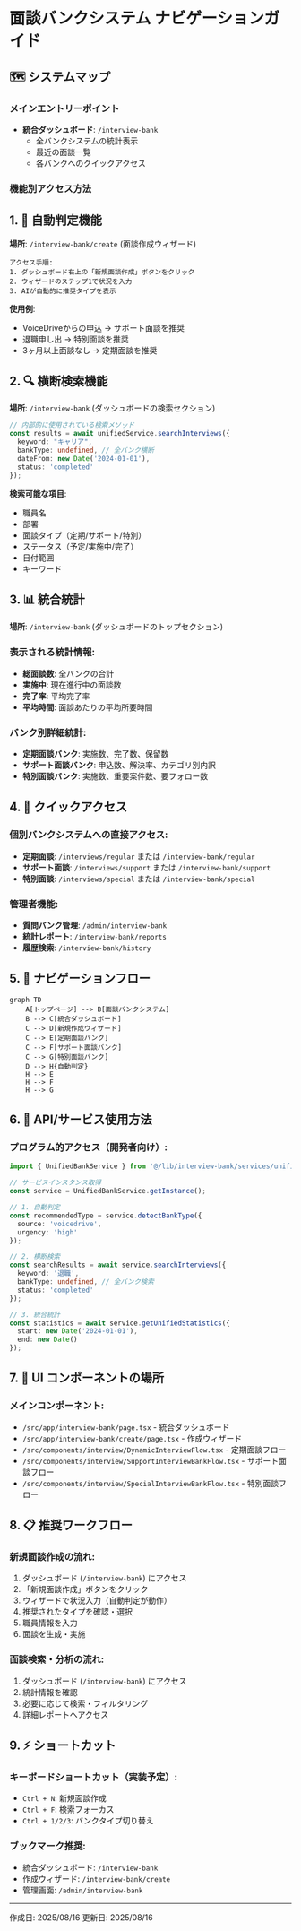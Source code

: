 # 面談バンクシステム ナビゲーションガイド

## 🗺️ システムマップ

### メインエントリーポイント
- **統合ダッシュボード**: `/interview-bank`
  - 全バンクシステムの統計表示
  - 最近の面談一覧
  - 各バンクへのクイックアクセス

### 機能別アクセス方法

## 1. 🎯 自動判定機能
**場所**: `/interview-bank/create` (面談作成ウィザード)

```
アクセス手順:
1. ダッシュボード右上の「新規面談作成」ボタンをクリック
2. ウィザードのステップ1で状況を入力
3. AIが自動的に推奨タイプを表示
```

**使用例**:
- VoiceDriveからの申込 → サポート面談を推奨
- 退職申し出 → 特別面談を推奨
- 3ヶ月以上面談なし → 定期面談を推奨

## 2. 🔍 横断検索機能
**場所**: `/interview-bank` (ダッシュボードの検索セクション)

```typescript
// 内部的に使用されている検索メソッド
const results = await unifiedService.searchInterviews({
  keyword: "キャリア",
  bankType: undefined, // 全バンク横断
  dateFrom: new Date('2024-01-01'),
  status: 'completed'
});
```

**検索可能な項目**:
- 職員名
- 部署
- 面談タイプ（定期/サポート/特別）
- ステータス（予定/実施中/完了）
- 日付範囲
- キーワード

## 3. 📊 統合統計
**場所**: `/interview-bank` (ダッシュボードのトップセクション)

### 表示される統計情報:
- **総面談数**: 全バンクの合計
- **実施中**: 現在進行中の面談数
- **完了率**: 平均完了率
- **平均時間**: 面談あたりの平均所要時間

### バンク別詳細統計:
- **定期面談バンク**: 実施数、完了数、保留数
- **サポート面談バンク**: 申込数、解決率、カテゴリ別内訳
- **特別面談バンク**: 実施数、重要案件数、要フォロー数

## 4. 🚀 クイックアクセス

### 個別バンクシステムへの直接アクセス:
- **定期面談**: `/interviews/regular` または `/interview-bank/regular`
- **サポート面談**: `/interviews/support` または `/interview-bank/support`
- **特別面談**: `/interviews/special` または `/interview-bank/special`

### 管理者機能:
- **質問バンク管理**: `/admin/interview-bank`
- **統計レポート**: `/interview-bank/reports`
- **履歴検索**: `/interview-bank/history`

## 5. 📱 ナビゲーションフロー

```mermaid
graph TD
    A[トップページ] --> B[面談バンクシステム]
    B --> C[統合ダッシュボード]
    C --> D[新規作成ウィザード]
    C --> E[定期面談バンク]
    C --> F[サポート面談バンク]
    C --> G[特別面談バンク]
    D --> H{自動判定}
    H --> E
    H --> F
    H --> G
```

## 6. 🔧 API/サービス使用方法

### プログラム的アクセス（開発者向け）:

```typescript
import { UnifiedBankService } from '@/lib/interview-bank/services/unified-bank-service';

// サービスインスタンス取得
const service = UnifiedBankService.getInstance();

// 1. 自動判定
const recommendedType = service.detectBankType({
  source: 'voicedrive',
  urgency: 'high'
});

// 2. 横断検索
const searchResults = await service.searchInterviews({
  keyword: '退職',
  bankType: undefined, // 全バンク検索
  status: 'completed'
});

// 3. 統合統計
const statistics = await service.getUnifiedStatistics({
  start: new Date('2024-01-01'),
  end: new Date()
});
```

## 7. 🎨 UI コンポーネントの場所

### メインコンポーネント:
- `/src/app/interview-bank/page.tsx` - 統合ダッシュボード
- `/src/app/interview-bank/create/page.tsx` - 作成ウィザード
- `/src/components/interview/DynamicInterviewFlow.tsx` - 定期面談フロー
- `/src/components/interview/SupportInterviewBankFlow.tsx` - サポート面談フロー
- `/src/components/interview/SpecialInterviewBankFlow.tsx` - 特別面談フロー

## 8. 📋 推奨ワークフロー

### 新規面談作成の流れ:
1. ダッシュボード (`/interview-bank`) にアクセス
2. 「新規面談作成」ボタンをクリック
3. ウィザードで状況入力（自動判定が動作）
4. 推奨されたタイプを確認・選択
5. 職員情報を入力
6. 面談を生成・実施

### 面談検索・分析の流れ:
1. ダッシュボード (`/interview-bank`) にアクセス
2. 統計情報を確認
3. 必要に応じて検索・フィルタリング
4. 詳細レポートへアクセス

## 9. ⚡ ショートカット

### キーボードショートカット（実装予定）:
- `Ctrl + N`: 新規面談作成
- `Ctrl + F`: 検索フォーカス
- `Ctrl + 1/2/3`: バンクタイプ切り替え

### ブックマーク推奨:
- 統合ダッシュボード: `/interview-bank`
- 作成ウィザード: `/interview-bank/create`
- 管理画面: `/admin/interview-bank`

---

作成日: 2025/08/16
更新日: 2025/08/16